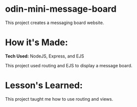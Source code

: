 # odin-mini-message-board

This project creates a messaging board website.

# How it's Made:

**Tech Used:** NodeJS, Express, and EJS

This project used routing and EJS to display a message board.

# Lesson's Learned:

This project taught me how to use routing and views.
